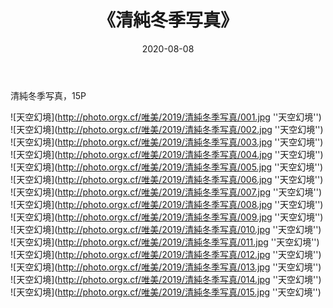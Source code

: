 ﻿---
layout: post
title:  《清純冬季写真》
date:   2020-08-08
img: http://photo.orgx.cf/唯美/2019/清純冬季写真/000.jpg
categories: [美女, 清纯, 唯美]
---

清純冬季写真，15P



![天空幻境](http://photo.orgx.cf/唯美/2019/清純冬季写真/001.jpg ''天空幻境'') <br>
![天空幻境](http://photo.orgx.cf/唯美/2019/清純冬季写真/002.jpg ''天空幻境'') <br>
![天空幻境](http://photo.orgx.cf/唯美/2019/清純冬季写真/003.jpg ''天空幻境'') <br>
![天空幻境](http://photo.orgx.cf/唯美/2019/清純冬季写真/004.jpg ''天空幻境'') <br>
![天空幻境](http://photo.orgx.cf/唯美/2019/清純冬季写真/005.jpg ''天空幻境'') <br>
![天空幻境](http://photo.orgx.cf/唯美/2019/清純冬季写真/006.jpg ''天空幻境'') <br>
![天空幻境](http://photo.orgx.cf/唯美/2019/清純冬季写真/007.jpg ''天空幻境'') <br>
![天空幻境](http://photo.orgx.cf/唯美/2019/清純冬季写真/008.jpg ''天空幻境'') <br>
![天空幻境](http://photo.orgx.cf/唯美/2019/清純冬季写真/009.jpg ''天空幻境'') <br>
![天空幻境](http://photo.orgx.cf/唯美/2019/清純冬季写真/010.jpg ''天空幻境'') <br>
![天空幻境](http://photo.orgx.cf/唯美/2019/清純冬季写真/011.jpg ''天空幻境'') <br>
![天空幻境](http://photo.orgx.cf/唯美/2019/清純冬季写真/012.jpg ''天空幻境'') <br>
![天空幻境](http://photo.orgx.cf/唯美/2019/清純冬季写真/013.jpg ''天空幻境'') <br>
![天空幻境](http://photo.orgx.cf/唯美/2019/清純冬季写真/014.jpg ''天空幻境'') <br>
![天空幻境](http://photo.orgx.cf/唯美/2019/清純冬季写真/015.jpg ''天空幻境'') <br>